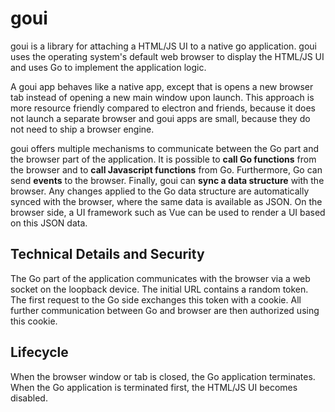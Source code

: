 # goui

goui is a library for attaching a HTML/JS UI to a native go application.
goui uses the operating system's default web browser to display the HTML/JS UI
and uses Go to implement the application logic.

A goui app behaves like a native app, except that is opens a new browser tab instead of opening a new main window upon launch.
This approach is more resource friendly compared to electron and friends, because it does not launch a separate browser and goui apps are small, because they do not need to ship a browser engine.

goui offers multiple mechanisms to communicate between the Go part
and the browser part of the application.
It is possible to **call Go functions** from the browser and to **call Javascript functions**
from Go.
Furthermore, Go can send **events** to the browser.
Finally, goui can **sync a data structure** with the browser.
Any changes applied to the Go data structure are automatically synced with the browser,
where the same data is available as JSON.
On the browser side, a UI framework such as Vue can be used to render a UI based on this JSON data.

## Technical Details and Security

The Go part of the application communicates with the browser via a web socket on the loopback device.
The initial URL contains a random token.
The first request to the Go side exchanges this token with a cookie.
All further communication between Go and browser are then authorized using this cookie.

## Lifecycle

When the browser window or tab is closed, the Go application terminates.
When the Go application is terminated first, the HTML/JS UI becomes disabled.

